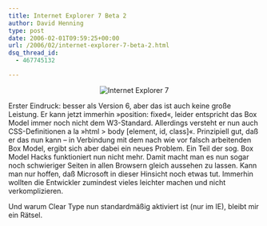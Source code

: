 ```yaml
---
title: Internet Explorer 7 Beta 2
author: David Henning
type: post
date: 2006-02-01T09:59:25+00:00
url: /2006/02/internet-explorer-7-beta-2.html
dsq_thread_id:
  - 467745132

---
```

</p> 

<div style="text-align: center">
  <img src="https://www.madcatswelt.org/images/ie7.png" border="0" alt="Internet Explorer 7" />
</div></p> 

Erster Eindruck: besser als Version 6, aber das ist auch keine große Leistung. Er kann jetzt immerhin »position: fixed«, leider entspricht das Box Model immer noch nicht dem W3-Standard. Allerdings versteht er nun auch CSS-Definitionen a la »html > body [element, id, class]«. Prinzipiell gut, daß er das nun kann &#8211; in Verbindung mit dem nach wie vor falsch arbeitenden Box Model, ergibt sich aber dabei ein neues Problem. Ein Teil der sog. Box Model Hacks funktioniert nun nicht mehr. Damit macht man es nun sogar noch schwieriger Seiten in allen Browsern gleich aussehen zu lassen. Kann man nur hoffen, daß Microsoft in dieser Hinsicht noch etwas tut. Immerhin wollten die Entwickler zumindest vieles leichter machen und nicht verkomplizieren.

Und warum Clear Type nun standardmäßig aktiviert ist (nur im IE), bleibt mir ein Rätsel.